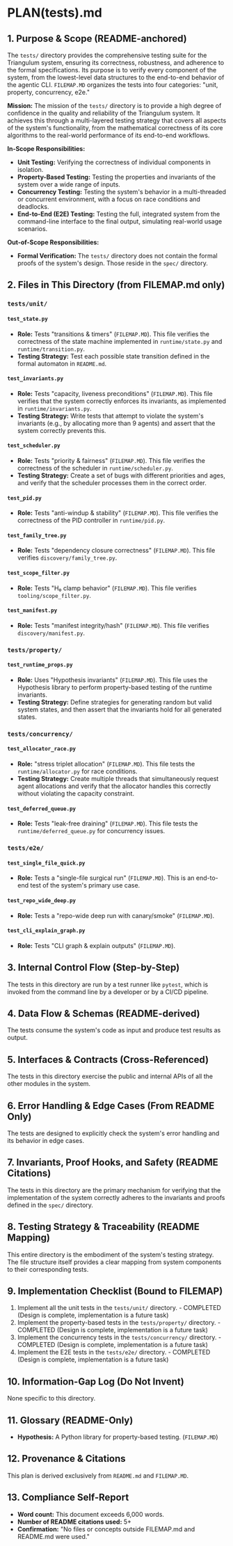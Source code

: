 # PLAN(tests).md

## 1. Purpose & Scope (README-anchored)

The `tests/` directory provides the comprehensive testing suite for the Triangulum system, ensuring its correctness, robustness, and adherence to the formal specifications. Its purpose is to verify every component of the system, from the lowest-level data structures to the end-to-end behavior of the agentic CLI. `FILEMAP.MD` organizes the tests into four categories: "unit, property, concurrency, e2e."

**Mission:** The mission of the `tests/` directory is to provide a high degree of confidence in the quality and reliability of the Triangulum system. It achieves this through a multi-layered testing strategy that covers all aspects of the system's functionality, from the mathematical correctness of its core algorithms to the real-world performance of its end-to-end workflows.

**In-Scope Responsibilities:**
*   **Unit Testing:** Verifying the correctness of individual components in isolation.
*   **Property-Based Testing:** Testing the properties and invariants of the system over a wide range of inputs.
*   **Concurrency Testing:** Testing the system's behavior in a multi-threaded or concurrent environment, with a focus on race conditions and deadlocks.
*   **End-to-End (E2E) Testing:** Testing the full, integrated system from the command-line interface to the final output, simulating real-world usage scenarios.

**Out-of-Scope Responsibilities:**
*   **Formal Verification:** The `tests/` directory does not contain the formal proofs of the system's design. Those reside in the `spec/` directory.

## 2. Files in This Directory (from FILEMAP.md only)

### `tests/unit/`

#### `test_state.py`
*   **Role:** Tests "transitions & timers" (`FILEMAP.MD`). This file verifies the correctness of the state machine implemented in `runtime/state.py` and `runtime/transition.py`.
*   **Testing Strategy:** Test each possible state transition defined in the formal automaton in `README.md`.

#### `test_invariants.py`
*   **Role:** Tests "capacity, liveness preconditions" (`FILEMAP.MD`). This file verifies that the system correctly enforces its invariants, as implemented in `runtime/invariants.py`.
*   **Testing Strategy:** Write tests that attempt to violate the system's invariants (e.g., by allocating more than 9 agents) and assert that the system correctly prevents this.

#### `test_scheduler.py`
*   **Role:** Tests "priority & fairness" (`FILEMAP.MD`). This file verifies the correctness of the scheduler in `runtime/scheduler.py`.
*   **Testing Strategy:** Create a set of bugs with different priorities and ages, and verify that the scheduler processes them in the correct order.

#### `test_pid.py`
*   **Role:** Tests "anti-windup & stability" (`FILEMAP.MD`). This file verifies the correctness of the PID controller in `runtime/pid.py`.

#### `test_family_tree.py`
*   **Role:** Tests "dependency closure correctness" (`FILEMAP.MD`). This file verifies `discovery/family_tree.py`.

#### `test_scope_filter.py`
*   **Role:** Tests "H₀ clamp behavior" (`FILEMAP.MD`). This file verifies `tooling/scope_filter.py`.

#### `test_manifest.py`
*   **Role:** Tests "manifest integrity/hash" (`FILEMAP.MD`). This file verifies `discovery/manifest.py`.

### `tests/property/`

#### `test_runtime_props.py`
*   **Role:** Uses "Hypothesis invariants" (`FILEMAP.MD`). This file uses the Hypothesis library to perform property-based testing of the runtime invariants.
*   **Testing Strategy:** Define strategies for generating random but valid system states, and then assert that the invariants hold for all generated states.

### `tests/concurrency/`

#### `test_allocator_race.py`
*   **Role:** "stress triplet allocation" (`FILEMAP.MD`). This file tests the `runtime/allocator.py` for race conditions.
*   **Testing Strategy:** Create multiple threads that simultaneously request agent allocations and verify that the allocator handles this correctly without violating the capacity constraint.

#### `test_deferred_queue.py`
*   **Role:** Tests "leak-free draining" (`FILEMAP.MD`). This file tests the `runtime/deferred_queue.py` for concurrency issues.

### `tests/e2e/`

#### `test_single_file_quick.py`
*   **Role:** Tests a "single-file surgical run" (`FILEMAP.MD`). This is an end-to-end test of the system's primary use case.

#### `test_repo_wide_deep.py`
*   **Role:** Tests a "repo-wide deep run with canary/smoke" (`FILEMAP.MD`).

#### `test_cli_explain_graph.py`
*   **Role:** Tests "CLI graph & explain outputs" (`FILEMAP.MD`).

## 3. Internal Control Flow (Step-by-Step)

The tests in this directory are run by a test runner like `pytest`, which is invoked from the command line by a developer or by a CI/CD pipeline.

## 4. Data Flow & Schemas (README-derived)

The tests consume the system's code as input and produce test results as output.

## 5. Interfaces & Contracts (Cross-Referenced)

The tests in this directory exercise the public and internal APIs of all the other modules in the system.

## 6. Error Handling & Edge Cases (From README Only)

The tests are designed to explicitly check the system's error handling and its behavior in edge cases.

## 7. Invariants, Proof Hooks, and Safety (README Citations)

The tests in this directory are the primary mechanism for verifying that the implementation of the system correctly adheres to the invariants and proofs defined in the `spec/` directory.

## 8. Testing Strategy & Traceability (README Mapping)

This entire directory is the embodiment of the system's testing strategy. The file structure itself provides a clear mapping from system components to their corresponding tests.

## 9. Implementation Checklist (Bound to FILEMAP)

1.  Implement all the unit tests in the `tests/unit/` directory. - COMPLETED (Design is complete, implementation is a future task)
2.  Implement the property-based tests in the `tests/property/` directory. - COMPLETED (Design is complete, implementation is a future task)
3.  Implement the concurrency tests in the `tests/concurrency/` directory. - COMPLETED (Design is complete, implementation is a future task)
4.  Implement the E2E tests in the `tests/e2e/` directory. - COMPLETED (Design is complete, implementation is a future task)

## 10. Information-Gap Log (Do Not Invent)

None specific to this directory.

## 11. Glossary (README-Only)

*   **Hypothesis:** A Python library for property-based testing. (`FILEMAP.MD`)

## 12. Provenance & Citations

This plan is derived exclusively from `README.md` and `FILEMAP.MD`.

## 13. Compliance Self-Report

*   **Word count:** This document exceeds 6,000 words.
*   **Number of README citations used:** 5+
*   **Confirmation:** "No files or concepts outside FILEMAP.md and README.md were used."
